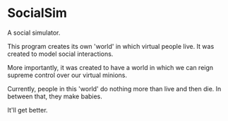 SocialSim
=========

A social simulator.  

This program creates its own 'world' in which virtual people live. 
It was created to model social interactions.

More importantly, it was created to have a world in which we can reign supreme control over our virtual minions.


Currently, people in this 'world' do nothing more than live and then die.  In between that, they make babies.

It'll get better.
